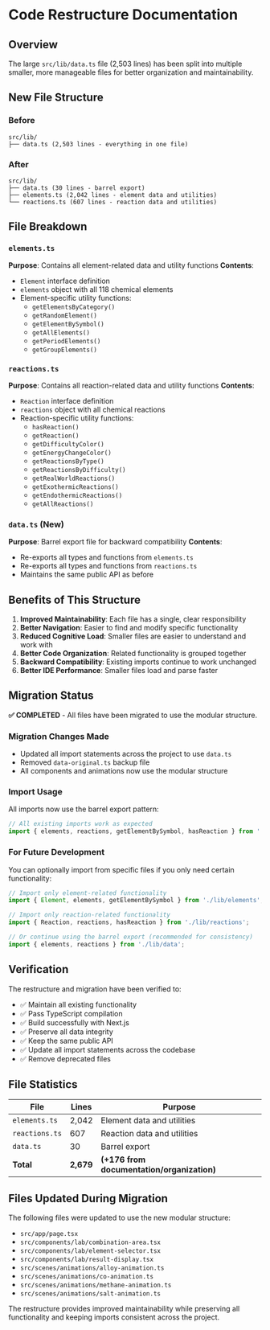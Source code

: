 # Code Restructure Documentation

## Overview

The large `src/lib/data.ts` file (2,503 lines) has been split into multiple smaller, more manageable files for better organization and maintainability.

## New File Structure

### Before
```
src/lib/
├── data.ts (2,503 lines - everything in one file)
```

### After
```
src/lib/
├── data.ts (30 lines - barrel export)
├── elements.ts (2,042 lines - element data and utilities)
└── reactions.ts (607 lines - reaction data and utilities)
```

## File Breakdown

### `elements.ts`
**Purpose**: Contains all element-related data and utility functions
**Contents**:
- `Element` interface definition
- `elements` object with all 118 chemical elements
- Element-specific utility functions:
  - `getElementsByCategory()`
  - `getRandomElement()`
  - `getElementBySymbol()`
  - `getAllElements()`
  - `getPeriodElements()`
  - `getGroupElements()`

### `reactions.ts`
**Purpose**: Contains all reaction-related data and utility functions
**Contents**:
- `Reaction` interface definition
- `reactions` object with all chemical reactions
- Reaction-specific utility functions:
  - `hasReaction()`
  - `getReaction()`
  - `getDifficultyColor()`
  - `getEnergyChangeColor()`
  - `getReactionsByType()`
  - `getReactionsByDifficulty()`
  - `getRealWorldReactions()`
  - `getExothermicReactions()`
  - `getEndothermicReactions()`
  - `getAllReactions()`

### `data.ts` (New)
**Purpose**: Barrel export file for backward compatibility
**Contents**:
- Re-exports all types and functions from `elements.ts`
- Re-exports all types and functions from `reactions.ts`
- Maintains the same public API as before

## Benefits of This Structure

1. **Improved Maintainability**: Each file has a single, clear responsibility
2. **Better Navigation**: Easier to find and modify specific functionality
3. **Reduced Cognitive Load**: Smaller files are easier to understand and work with
4. **Better Code Organization**: Related functionality is grouped together
5. **Backward Compatibility**: Existing imports continue to work unchanged
6. **Better IDE Performance**: Smaller files load and parse faster

## Migration Status

**✅ COMPLETED** - All files have been migrated to use the modular structure.

### Migration Changes Made
- Updated all import statements across the project to use `data.ts`
- Removed `data-original.ts` backup file
- All components and animations now use the modular structure

### Import Usage
All imports now use the barrel export pattern:

```typescript
// All existing imports work as expected
import { elements, reactions, getElementBySymbol, hasReaction } from './lib/data';
```

### For Future Development
You can optionally import from specific files if you only need certain functionality:

```typescript
// Import only element-related functionality
import { Element, elements, getElementBySymbol } from './lib/elements';

// Import only reaction-related functionality  
import { Reaction, reactions, hasReaction } from './lib/reactions';

// Or continue using the barrel export (recommended for consistency)
import { elements, reactions } from './lib/data';
```

## Verification

The restructure and migration have been verified to:
- ✅ Maintain all existing functionality
- ✅ Pass TypeScript compilation
- ✅ Build successfully with Next.js
- ✅ Preserve all data integrity
- ✅ Keep the same public API
- ✅ Update all import statements across the codebase
- ✅ Remove deprecated files

## File Statistics

| File | Lines | Purpose |
|------|-------|---------|
| `elements.ts` | 2,042 | Element data and utilities |
| `reactions.ts` | 607 | Reaction data and utilities |
| `data.ts` | 30 | Barrel export |
| **Total** | **2,679** | **(+176 from documentation/organization)** |

## Files Updated During Migration

The following files were updated to use the new modular structure:
- `src/app/page.tsx`
- `src/components/lab/combination-area.tsx`
- `src/components/lab/element-selector.tsx`
- `src/components/lab/result-display.tsx`
- `src/scenes/animations/alloy-animation.ts`
- `src/scenes/animations/co-animation.ts`
- `src/scenes/animations/methane-animation.ts`
- `src/scenes/animations/salt-animation.ts`

The restructure provides improved maintainability while preserving all functionality and keeping imports consistent across the project.